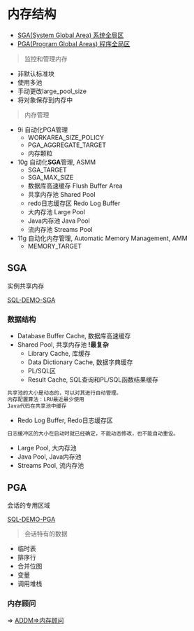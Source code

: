 # 内存结构

- [SGA(System Global Area) 系统全局区](#sga)
- [PGA(Program Global Areas) 程序全局区](#pga)

> 监控和管理内存

- 非默认标准块
- 使用多池
- 手动更改large_pool_size
- 将对象保存到内存中

> 内存管理

- 9i 自动化PGA管理
  - WORKAREA_SIZE_POLICY
  - PGA_AGGREGATE_TARGET
  - 内存颗粒
- 10g 自动化**SGA**管理, ASMM
  - SGA_TARGET
  - SGA_MAX_SIZE
  - 数据库高速缓存 Flush Buffer Area
  - 共享内存池 Shared Pool
  - redo日志缓存区 Redo Log Buffer
  - 大内存池 Large Pool
  - Java内存池 Java Pool
  - 流内存池 Streams Pool
- 11g 自动化内存管理, Automatic Memory Management, AMM
  - MEMORY_TARGET


## SGA
实例共享内存

[SQL-DEMO-SGA](../../scripts/mgmt/memory/mem_sga.sql)



### 数据结构

- Database Buffer Cache, 数据库高速缓存
- Shared Pool, 共享内存池 **!最复杂**
  - Library Cache, 库缓存
  - Data Dictionary Cache, 数据字典缓存
  - PL/SQL区
  - Result Cache, SQL查询和PL/SQL函数结果缓存
```html
共享池的大小是动态的，可以对其进行自动管理。
内存配置算法：LRU最近最少使用
Java代码在共享池中缓存
```
- Redo Log Buffer, Redo日志缓存区
```html
日志缓冲区的大小在启动时就已经确定，不能动态修改，也不能自动重设。
```
- Large Pool, 大内存池
- Java Pool, Java内存池
- Streams Pool, 流内存池



## PGA
会话的专用区域

[SQL-DEMO-PGA](../../scripts/mgmt/memory/mem_pga.sql)


> 会话特有的数据

- 临时表
- 排序行
- 合并位图
- 变量
- 调用堆栈



### 内存顾问

=> [ADDM=>内存顾问](../../Optimize/ADDM/ADDM.md#顾问)
